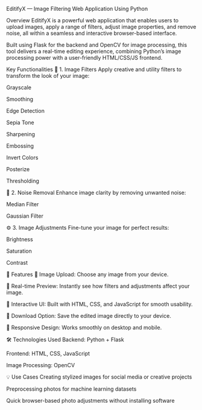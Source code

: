 EditifyX — Image Filtering Web Application Using Python

 Overview
EditifyX is a powerful web application that enables users to upload images, apply a range of filters, adjust image properties, and remove noise, all within a seamless and interactive browser-based interface.

Built using Flask for the backend and OpenCV for image processing, this tool delivers a real-time editing experience, combining Python’s image processing power with a user-friendly HTML/CSS/JS frontend.

 Key Functionalities
🎨 1. Image Filters
Apply creative and utility filters to transform the look of your image:

Grayscale

Smoothing

Edge Detection

Sepia Tone

Sharpening

Embossing

Invert Colors

Posterize

Thresholding

🧹 2. Noise Removal
Enhance image clarity by removing unwanted noise:

Median Filter

Gaussian Filter

⚙️ 3. Image Adjustments
Fine-tune your image for perfect results:

Brightness

Saturation

Contrast

🌟 Features
📂 Image Upload: Choose any image from your device.

🔁 Real-time Preview: Instantly see how filters and adjustments affect your image.

🧠 Interactive UI: Built with HTML, CSS, and JavaScript for smooth usability.

💾 Download Option: Save the edited image directly to your device.

📱 Responsive Design: Works smoothly on desktop and mobile.

🛠️ Technologies Used
Backend: Python + Flask

Frontend: HTML, CSS, JavaScript

Image Processing: OpenCV

💡 Use Cases
Creating stylized images for social media or creative projects

Preprocessing photos for machine learning datasets

Quick browser-based photo adjustments without installing software

